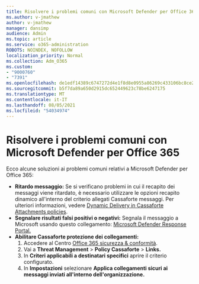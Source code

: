 ```yaml
---
title: Risolvere i problemi comuni con Microsoft Defender per Office 365
ms.author: v-jmathew
author: v-jmathew
manager: dansimp
audience: Admin
ms.topic: article
ms.service: o365-administration
ROBOTS: NOINDEX, NOFOLLOW
localization_priority: Normal
ms.collection: Adm_O365
ms.custom:
- "9000760"
- "7391"
ms.openlocfilehash: de1edf14389c6747272d4e1f8d8e0955a86269c433106bc8ce25129e78581ea7
ms.sourcegitcommit: b5f7da89a650d2915dc652449623c78be6247175
ms.translationtype: MT
ms.contentlocale: it-IT
ms.lasthandoff: 08/05/2021
ms.locfileid: "54034974"
---
```

# <a name="fix-common-problems-with-microsoft-defender-for-office-365"></a>Risolvere i problemi comuni con Microsoft Defender per Office 365

Ecco alcune soluzioni ai problemi comuni relativi a Microsoft Defender per Office 365:

- **Ritardo messaggio:** Se si verificano problemi in cui il recapito dei messaggi  viene ritardato, è necessario utilizzare le opzioni recapito dinamico all'interno del criterio allegati Cassaforte messaggi. Per ulteriori informazioni, vedere [Dynamic Delivery in Cassaforte Attachments policies](https://go.microsoft.com/fwlink/?linkid=2094106).
- **Segnalare risultati falsi positivi o negativi:** Segnala il messaggio a Microsoft usando questo collegamento: [Microsoft Defender Response Portal.](https://go.microsoft.com/fwlink/?linkid=2092835)
- **Abilitare Cassaforte protezione dei collegamenti:**
    1. Accedere al Centro [Office 365 sicurezza & conformità](https://go.microsoft.com/fwlink/p/?linkid=2077143).
    2. Vai a **Threat Management**  >  **Policy Cassaforte**  >  **Links.**
    3. In **Criteri applicabili a destinatari specifici** aprire il criterio configurato.
    4. In **Impostazioni** selezionare **Applica collegamenti sicuri ai messaggi inviati all'interno dell'organizzazione.**
